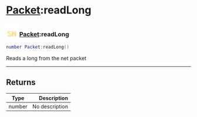 # [Packet](../packet/README.md):readLong

### <img src="../../.gitbook/assets/shared.png" width="32" height="32" /> [Packet](../packet/README.md):readLong

```lua
number Packet:readLong()
```

Reads a long from the net packet<br>

-----------------
## Returns

| Type   | Description |
| ------ | ----------: |
| number | No description |
